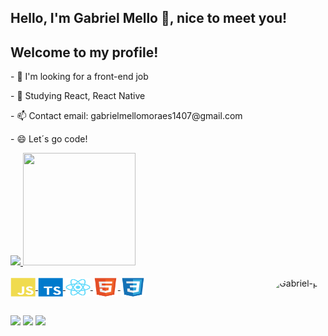 ## Hello, I'm Gabriel Mello 🤝, nice to meet you!

<h2>Welcome to my profile!</h2>
<p>- 🔭 I'm looking for a front-end job</p>
<p>- 🌱 Studying React, React Native</p>
<p>- 📫 Contact email: gabrielmellomoraes1407@gmail.com</p>
<p>- 😄 Let´s go code!</p>

<div>
<a href="https://github.com/GabrielMello1407"/>
<img height="180em" src="https://github-readme-stats.vercel.app/api?username=gabrielmello1407&count_private=true&show_icons=true&theme=dracula"/>
<img height="180em" width="180em" src="https://github-readme-stats.vercel.app/api/top-langs/?username=gabrielmello1407&hide=contribs,prs&count_private=true&show_icons=true&theme=dracula"/>
</div>

<div style="display: inline_block"><br>
  <img align="center" alt="Gabriel-Js" height="30" width="40" src="https://raw.githubusercontent.com/devicons/devicon/master/icons/javascript/javascript-plain.svg">
  <img align="center" alt="Gabriel-Ts" height="30" width="40" src="https://raw.githubusercontent.com/devicons/devicon/master/icons/typescript/typescript-plain.svg">
  <img align="center" alt="Gabriel-React" height="30" width="40" src="https://raw.githubusercontent.com/devicons/devicon/master/icons/react/react-original.svg">
  <img align="center" alt="Gabriel-HTML" height="30" width="40" src="https://raw.githubusercontent.com/devicons/devicon/master/icons/html5/html5-original.svg">
  <img align="center" alt="Gabriel-CSS" height="30" width="40" src="https://raw.githubusercontent.com/devicons/devicon/master/icons/css3/css3-original.svg">
  <img align="right" alt="Gabriel-pic" height="150" style="border-radius:50px;" src="https://cdn.discordapp.com/attachments/485622447761129472/1067500040697946182/MELLO.png?width=676&height=676">
</div>
  
  
  ##
 
<div> 
 <a href="https://discord.gg/QScZRGq4RC" target="_blank"><img src="https://img.shields.io/badge/Discord-7289DA?style=for-the-badge&logo=discord&logoColor=white" target="_blank"></a> 
  <a href = "mailto:gabrielmellomoraes1407@gmail.com"><img src="https://img.shields.io/badge/-Gmail-%23333?style=for-the-badge&logo=gmail&logoColor=white" target="_blank"></a>
  <a href="https://www.linkedin.com/in/gabrielmellomoraes/" target="_blank"><img src="https://img.shields.io/badge/-LinkedIn-%230077B5?style=for-the-badge&logo=linkedin&logoColor=white" target="_blank"></a> 
  
</div>
